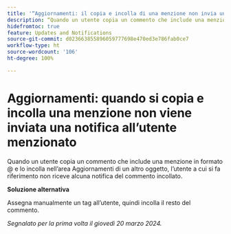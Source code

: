 ```yaml
---
title: '“Aggiornamenti: il copia e incolla di una menzione non invia una notifica all’utente a cui si fa riferimento”'
description: “Quando un utente copia un commento che include una menzione in formato @ e lo incolla nell’area Aggiornamenti di un altro oggetto, l’utente menzionato non riceve alcuna notifica del commento incollato.”
hidefromtoc: true
feature: Updates and Notifications
source-git-commit: d023663855896059777698e470ed3e786fab0ce7
workflow-type: ht
source-wordcount: '106'
ht-degree: 100%

---
```



# Aggiornamenti: quando si copia e incolla una menzione non viene inviata una notifica all’utente menzionato

Quando un utente copia un commento che include una menzione in formato @ e lo incolla nell’area Aggiornamenti di un altro oggetto, l’utente a cui si fa riferimento non riceve alcuna notifica del commento incollato.

**Soluzione alternativa**

Assegna manualmente un tag all’utente, quindi incolla il resto del commento.

_Segnalato per la prima volta il giovedì 20 marzo 2024._

